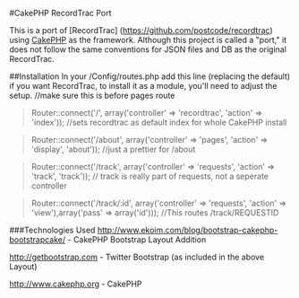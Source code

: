 #CakePHP RecordTrac Port

This is a port of [RecordTrac] (https://github.com/postcode/recordtrac) using [CakePHP](http://www.cakephp.org) as the framework. 
Although this project is called a "port," it does not follow the same conventions for JSON files and DB as the original RecordTrac.


##Installation 
In your /Config/routes.php add this line (replacing the default) if you want RecordTrac, to install it as a module, you'll need to adjust the setup.
//make sure this is before pages route
>Router::connect('/', array('controller' => 'recordtrac', 'action' => 'index')); //sets recordtrac as default index for whole CakePHP install

>Router::connect('/about', array('controller' => 'pages', 'action' => 'display', 'about'));  //just a prettier for /about

>Router::connect('/track', array('controller' => 'requests', 'action' => 'track', 'track')); // track is really part of requests, not a seperate controller

>Router::connect('/track/:id', array('controller' => 'requests', 'action' => 'view'),array('pass' => array('id'))); //This routes /track/REQUESTID

###Technologies Used
http://www.ekoim.com/blog/bootstrap-cakephp-bootstrapcake/ - CakePHP Bootstrap Layout Addition

http://getbootstrap.com - Twitter Bootstrap (as included in the above Layout)

http://www.cakephp.org - CakePHP
